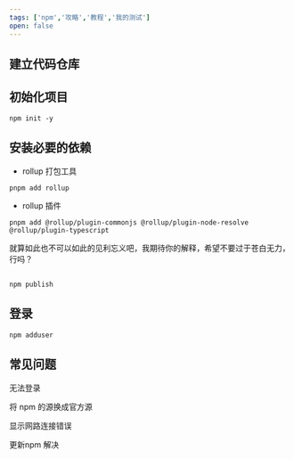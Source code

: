 ```yaml
---
tags: ['npm','攻略','教程','我的测试']
open: false
---
```


## 建立代码仓库

## 初始化项目

```shell
npm init -y
```

## 安装必要的依赖

- rollup 打包工具

```shell
pnpm add rollup
```


- rollup 插件 

```
pnpm add @rollup/plugin-commonjs @rollup/plugin-node-resolve @rollup/plugin-typescript
```
就算如此也不可以如此的见利忘义吧，我期待你的解释，希望不要过于苍白无力，行吗？
 

## 

````
npm publish
````

##  登录


````
npm adduser
````

## 常见问题

无法登录

将 npm 的源换成官方源 


显示网路连接错误

更新npm 解决